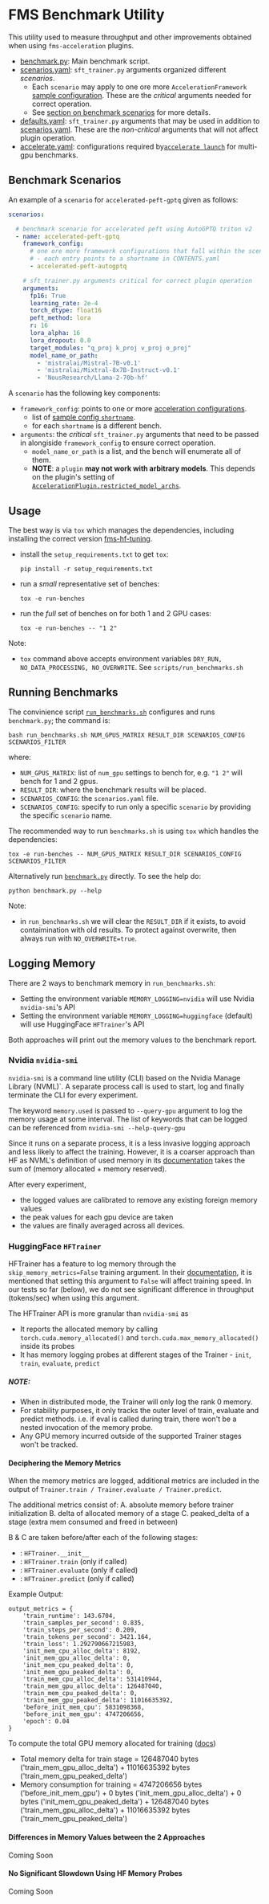# FMS Benchmark Utility

This utility used to measure throughput and other improvements obtained when using `fms-acceleration` plugins.
- [benchmark.py](./benchmark.py): Main benchmark script.
- [scenarios.yaml](./scenarios.yaml): `sft_trainer.py` arguments organized different *scenarios*.
  * Each `scenario` may apply to one ore more `AccelerationFramework` [sample configuration](../../sample-configurations). These are the *critical* arguments needed for correct operation.
  * See [section on benchmark scenarios](#benchmark-scenarios) for more details.
- [defaults.yaml](./defaults.yaml): `sft_trainer.py` arguments that may be used in addition to [scenarios.yaml](./scenarios.yaml). These are the *non-critical* arguments that will not affect plugin operation.
- [accelerate.yaml](./accelerate.yaml): configurations required by[`accelerate launch`](https://huggingface.co/docs/accelerate/en/package_reference/cli) for multi-gpu benchmarks.


## Benchmark Scenarios

An example of a `scenario` for `accelerated-peft-gptq` given as follows:
```yaml
scenarios:

  # benchmark scenario for accelerated peft using AutoGPTQ triton v2
  - name: accelerated-peft-gptq
    framework_config: 
      # one ore more framework configurations that fall within the scenario group.
      # - each entry points to a shortname in CONTENTS.yaml
      - accelerated-peft-autogptq

    # sft_trainer.py arguments critical for correct plugin operation
    arguments:
      fp16: True
      learning_rate: 2e-4
      torch_dtype: float16
      peft_method: lora
      r: 16
      lora_alpha: 16
      lora_dropout: 0.0
      target_modules: "q_proj k_proj v_proj o_proj"
      model_name_or_path: 
        - 'mistralai/Mistral-7B-v0.1'
        - 'mistralai/Mixtral-8x7B-Instruct-v0.1'
        - 'NousResearch/Llama-2-70b-hf'
```

A `scenario` has the following key components:
- `framework_config`: points to one or more [acceleration configurations](#sample-acceleration-configurations). 
  * list of [sample config `shortname`](../../sample-configurations/CONTENTS.yaml).
  * for each `shortname` is a different bench.
- `arguments`: the *critical* `sft_trainer.py` arguments that need to be passed in alongiside `framework_config` to ensure correct operation.
  * `model_name_or_path` is a list, and the bench will enumerate all of them.
  * **NOTE**: a `plugin` **may not work with arbitrary models**. This depends on the plugin's setting of [`AccelerationPlugin.restricted_model_archs`](../../plugins/framework/src/fms_acceleration/framework_plugin.py).


## Usage

The best way is via `tox` which manages the dependencies, including installing the correct version [fms-hf-tuning](https://github.com/foundation-model-stack/fms-hf-tuning).

- install the `setup_requirements.txt` to get `tox`:
    ```
    pip install -r setup_requirements.txt
    ```

- run a *small* representative set of benches:
    ```
    tox -e run-benches
    ```
- run the *full* set of benches on for both 1 and 2 GPU cases:
    ```
    tox -e run-benches -- "1 2" 
    ```

Note:
- `tox` command above accepts environment variables `DRY_RUN, NO_DATA_PROCESSING, NO_OVERWRITE`. See `scripts/run_benchmarks.sh`

## Running Benchmarks

The convinience script [`run_benchmarks.sh`](../run_benchmarks.sh) configures and runs `benchmark.py`; the command is:
```
bash run_benchmarks.sh NUM_GPUS_MATRIX RESULT_DIR SCENARIOS_CONFIG SCENARIOS_FILTER
```
where:
- `NUM_GPUS_MATRIX`: list of `num_gpu` settings to bench for, e.g. `"1 2"` will bench for 1 and 2 gpus.
- `RESULT_DIR`: where the benchmark results will be placed.
- `SCENARIOS_CONFIG`: the `scenarios.yaml` file.
- `SCENARIOS_CONFIG`: specify to run only a specific `scenario` by providing the specific `scenario` name.

The recommended way to run `benchmarks.sh` is using `tox` which handles the dependencies:
```
tox -e run-benches -- NUM_GPUS_MATRIX RESULT_DIR SCENARIOS_CONFIG SCENARIOS_FILTER
```

Alternatively run [`benchmark.py`](./benchmark.py) directly. To see the help do:
```
python benchmark.py --help
```

Note:
- in `run_benchmarks.sh` we will clear the `RESULT_DIR` if it exists, to avoid contaimination with old results. To protect against overwrite, then always run with `NO_OVERWRITE=true`.

## Logging Memory

There are 2 ways to benchmark memory in `run_benchmarks.sh`:
- Setting the environment variable `MEMORY_LOGGING=nvidia` will use Nvidia `nvidia-smi`'s API
- Setting the environment variable `MEMORY_LOGGING=huggingface` (default) will use HuggingFace `HFTrainer`'s API 

Both approaches will print out the memory values to the benchmark report.

### Nvidia `nvidia-smi`
`nvidia-smi` is a command line utility (CLI) based on the Nvidia Manage Library (NVML)`. A separate process call is used to start, log and finally terminate the CLI for every experiment.  

The keyword `memory.used` is passed to `--query-gpu` argument to log the memory usage at some interval. The list of keywords that can be logged can be referenced from `nvidia-smi --help-query-gpu`

Since it runs on a separate process, it is a less invasive logging approach and less likely to affect the training. However, it is a coarser approach than HF as NVML's definition of used memory in its [documentation](https://docs.nvidia.com/deploy/nvml-api/structnvmlMemory__t.html#structnvmlMemory__t:~:text=Sum%20of%20Reserved%20and%20Allocated%20device%20memory%20(in%20bytes).%20Note%20that%20the%20driver/GPU%20always%20sets%20aside%20a%20small%20amount%20of%20memory%20for%20bookkeeping) takes the sum of (memory allocated + memory reserved).

After every experiment, 
  - the logged values are calibrated to remove any existing foreign memory values
  - the peak values for each gpu device are taken
  - the values are finally averaged across all devices.

### HuggingFace `HFTrainer`
HFTrainer has a feature to log memory through the `skip_memory_metrics=False` training argument. In their [documentation](https://huggingface.co/docs/transformers/en/main_classes/trainer#transformers.TrainingArguments.skip_memory_metrics), it is mentioned that setting this argument to `False` will affect training speed. In our tests so far (below), we do not see significant difference in throughput (tokens/sec) when using this argument.

The HFTrainer API is more granular than `nvidia-smi` as 
  - It reports the allocated memory by calling `torch.cuda.memory_allocated()` and `torch.cuda.max_memory_allocated()` inside its probes
  - It has memory logging probes at different stages of the Trainer - `init`, `train`, `evaluate`, `predict` 

##### NOTE:
- When in distributed mode, the Trainer will only log the rank 0 memory.
- For stability purposes, it only tracks the outer level of train, evaluate and predict methods. i.e. if eval is called during train, there won't be a nested invocation of the memory probe.
- Any GPU memory incurred outside of the supported Trainer stages won't be tracked.


#### Deciphering the Memory Metrics
When the memory metrics are logged, additional metrics are included in the output of `Trainer.train / Trainer.evaluate / Trainer.predict`. 

The additional metrics consist of:
A. absolute memory before trainer initialization
B. delta of allocated memory of a stage
C. peaked_delta of a stage (extra mem consumed and freed in between) 

B & C are taken before/after each of the following stages:
- <init>: `HFTrainer.__init__`
- <train>: `HFTrainer.train` (only if called)
- <evaluate>: `HFTrainer.evaluate` (only if called)
- <predict>: `HFTrainer.predict` (only if called)

Example Output:

```
output_metrics = {
    'train_runtime': 143.6704, 
    'train_samples_per_second': 0.835, 
    'train_steps_per_second': 0.209, 
    'train_tokens_per_second': 3421.164, 
    'train_loss': 1.292790667215983, 
    'init_mem_cpu_alloc_delta': 8192, 
    'init_mem_gpu_alloc_delta': 0, 
    'init_mem_cpu_peaked_delta': 0, 
    'init_mem_gpu_peaked_delta': 0, 
    'train_mem_cpu_alloc_delta': 531410944, 
    'train_mem_gpu_alloc_delta': 126487040, 
    'train_mem_cpu_peaked_delta': 0, 
    'train_mem_gpu_peaked_delta': 11016635392, 
    'before_init_mem_cpu': 5831098368, 
    'before_init_mem_gpu': 4747206656, 
    'epoch': 0.04
}
```

To compute the total GPU memory allocated for training ([docs](https://huggingface.co/docs/transformers/en/main_classes/trainer#transformers.Trainer.log_metrics:~:text=inject%20custom%20behavior.-,log_metrics,-%3C))
- Total memory delta for train stage = 126487040 bytes ('train_mem_gpu_alloc_delta') + 11016635392 bytes ('train_mem_gpu_peaked_delta')
- Memory consumption for training = 4747206656 bytes ('before_init_mem_gpu') + 0 bytes ('init_mem_gpu_alloc_delta') + 0 bytes ('init_mem_gpu_peaked_delta') + 126487040 bytes ('train_mem_gpu_alloc_delta') + 11016635392 bytes ('train_mem_gpu_peaked_delta')

#### Differences in Memory Values between the 2 Approaches

Coming Soon

#### No Significant Slowdown Using HF Memory Probes 

Coming Soon
